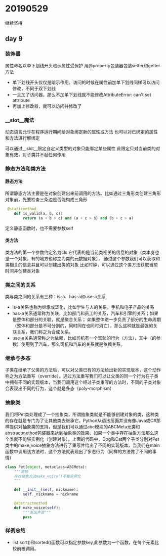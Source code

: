 # 20190529
继续坚持

## day 9

### 装饰器
属性命名以单下划线开头暗示属性受保护
用@property包装器包装setter和getter方法

- 单下划线开头仅仅是暗示作用，访问的时候在属性前加单下划线同样可以访问修改，不同于双下划线
- 一旦加了访问器，那么不加单下划线就不能修改AttributeError: can't set attribute
- 再加上修改器，就可以访问并修改了

### __slot__魔法
动态语言允许在程序运行期间给对象绑定新的属性或方法
也可以对已绑定的属性和方法进行解绑定

可以通过__slot__限定自定义类型的对象只能绑定某些属性
此限定只对当前类的对象有效，对子类并不起任何作用

### 静态方法和类方法
#### 静态方法
所谓静态方法主要是在对象创建出来前调用的方法。比如通过三角形类创建三角形对象前，先要检查三条边是否能构成三角形
```Python
 @staticmethod
    def is_valid(a, b, c):
        return (a + b > c) and (a + c > b) and (b + c > a)
```
定义静态函数时，也不需要参数self

#### 类方法
类方法的第一个参数约定名为cls
它代表的是当前类相关的信息的对象（类本身也是一个对象，有的地方也称之为类的元数据对象），
通过这个参数我们可以获取和类相关的信息并且可以创建出类的对象
比如时钟，可以通过这个类方法获取当前时间并创建类对象

### 类之间的关系
类与类之间的关系有三种：is-a、has-a和use-a关系
- is-a关系也称为继承或泛化，比如学生与人的关系，手机和电子产品的关系
- has-a关系通常称为关联，比如部门和员工的关系，汽车和引擎的关系；如果是整体和部分的关联，就是聚合关系；
如果整体进一步负责了部分的生命周期（整体和部分是不可分割的，同时同在也同时消亡），那么这种就是最强的关联关系，我们称之为合成关系。
- use-a关系通常称之为依赖，比如司机有一个驾驶的行为（方法），其中（的参数）使用到了汽车，那么司机和汽车的关系就是依赖关系。

### 继承与多态
子类在继承了父类的方法后，可以对父类已有的方法给出新的实现版本，这个动作称之为方法重写（override）。通过方法重写我们可以让父类的同一个行为在子类中拥有不同的实现版本，当我们调用这个经过子类重写的方法时，不同的子类对象会表现出不同的行为，这个就是多态（poly-morphism）

### 抽象类
我们将Pet类处理成了一个抽象类，所谓抽象类就是不能够创建对象的类，这种类的存在就是专门为了让其他类去继承它。Python从语法层面并没有像Java或C#那样提供对抽象类的支持，但是我们可以通过abc模块的ABCMeta元类和abstractmethod包装器来达到抽象类的效果，如果一个类中存在抽象方法那么这个类就不能够实例化（创建对象）。上面的代码中，Dog和Cat两个子类分别对Pet类中的make_voice抽象方法进行了重写并给出了不同的实现版本，当我们在main函数中调用该方法时，这个方法就表现出了多态行为（同样的方法做了不同的事情）
```Python
class Pet(object, metaclass=ABCMeta):
    """宠物
    存在抽象方法make_voice()不能实例化
    """

    def __init__(self, nickname):
        self._nickname = nickname

    @abstractmethod
    def make_voice(self):
        """发出声音"""
        pass
```

### 样例总结
- list.sort()和sorted()函数可以指定参数key,此参数为一个函数，在每个元素比较前被调用。